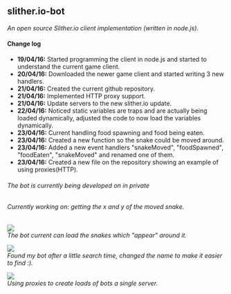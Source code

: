 <h2>slither.io-bot</h2>
<i>An open source Slither.io client implementation (written in node.js).</i>

<h4>Change log</h4>
<ul>
  <li><b>19/04/16:</b> Started programming the client in node.js and started to understand the current game client.</li>
  <li><b>20/04/16:</b> Downloaded the newer game client and started writing 3 new handlers.</li>
  <li><b>21/04/16:</b> Created the current github repository.</li>
  <li><b>21/04/16:</b> Implemented HTTP proxy support.</li>
  <li><b>21/04/16:</b> Update servers to the new slither.io update.</li>
  <li><b>22/04/16:</b> Noticed static variables are traps and are actually being loaded dynamically, adjusted the code to now load the variables dynamically.</li>
  <li><b>23/04/16:</b> Current handling food spawning and food being eaten.</li>
  <li><b>23/04/16:</b> Created a new function so the snake could be moved around.</li>
  <li><b>23/04/16:</b> Added a new event handlers "snakeMoved", "foodSpawned", "foodEaten", "snakeMoved" and renamed one of them.</li>
  <li><b>23/04/16:</b> Created a new file on the repository showing an example of using proxies(HTTP).</li>
</ul>

<h6>The bot is currently being developed on in private</h6>
<h6>Currently working on: getting the x and y of the moved snake.</h6>

<img src="http://i.imgur.com/jcxth8u.png" /><br>
<i>The bot current can load the snakes which "appear" around it.</i><br>

<img src="http://i.imgur.com/xbXGbqW.png" /><br>
<i>Found my bot after a little search time, changed the name to make it easier to find :).</i><br>

<img src="http://i.imgur.com/tQtGbrv.png" /><br>
<i>Using proxies to create loads of bots a single server.</i><br>
